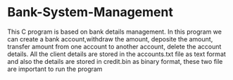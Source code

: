 # Bank-System-Management
This C program is based on bank details management. In this program we can create a bank account,withdraw the amount, deposite the amount, transfer amount from one account to another account, delete the account details.
All the client details are stored in the accounts.txt file as text format and also the details are stored in credit.bin as binary format, these two file are important to run the program
